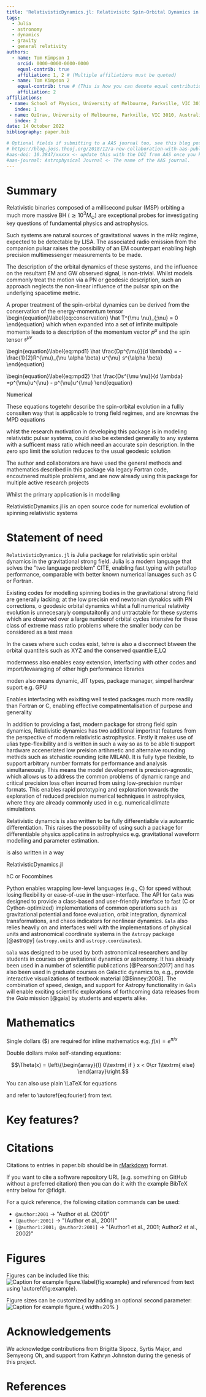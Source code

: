 ```yaml
---
title: 'RelativisticDynamics.jl: Relativisitc Spin-Orbital Dynamics in Julia'
tags:
  - Julia
  - astronomy
  - dynamics
  - gravity
  - general relativity
authors:
  - name: Tom Kimpson 1
    orcid: 0000-0000-0000-0000
    equal-contrib: true
    affiliation: 1, 2 # (Multiple affiliations must be quoted)
  - name: Tom Kimpson 2
    equal-contrib: true # (This is how you can denote equal contributions between multiple authors)
    affiliation: 2
affiliations:
 - name: School of Physics, University of Melbourne, Parkville, VIC 3010, Australia
   index: 1
 - name: OzGrav, University of Melbourne, Parkville, VIC 3010, Australia
   index: 2
date: 14 October 2022
bibliography: paper.bib

# Optional fields if submitting to a AAS journal too, see this blog post:
# https://blog.joss.theoj.org/2018/12/a-new-collaboration-with-aas-publishing
#aas-doi: 10.3847/xxxxx <- update this with the DOI from AAS once you know it.
#aas-journal: Astrophysical Journal <- The name of the AAS journal.
---
```


# Summary



Relativistic binaries composed of a millisecond pulsar (MSP) orbiting a much more massive BH ($\gtrsim 10^3 M_{\odot}$) are exceptional probes for investigating key questions of fundamental physics and astrophysics. 


Such systems are natural sources of gravitational waves in the mHz regime, expected to be detectable by LISA. The associated radio emission from the companion pulsar raises the possibility of an EM counterpart enabling high precision multimessenger measurements to be made.  



The description of the orbital dynamics of these systems, and the influence on the resultant EM and GW observed signal, is non-trivial. Whilst models commonly treat the motion via a PN or geodesic description, such an approach neglects the non-linear influence of the pulsar spin on the underlying spacetime metric.

A proper treatment of the spin-orbital dynamics can be derived from the conservation of the energy-momentum tensor
\begin{equation}\label{eq:conservation}
\hat T^{\mu \nu}_{;\nu} = 0
\end{equation}
which when expanded into a set of infinite multipole moments leads to a description of the momentum vector $p^{\mu}$ and the spin tensor $s^{\mu \nu}$ 



\begin{equation}\label{eq:mpd1}
\hat \frac{Dp^{\mu}}{d \lambda} = -\frac{1}{2}R^{\mu}_{\nu \alpha \beta} u^{\nu} s^{\alpha \beta}
\end{equation}

\begin{equation}\label{eq:mpd2}
\hat \frac{Ds^{\mu \nu}}{d \lambda} =p^{\mu}u^{\nu} - p^{\nu}u^{\mu}
\end{equation}


Numerical



These equations togetehr describe the spin-orbital evolution in a fullly conssiten way that is applicable to trong field regimes, and are knownas the MPD equations



whlst the research motivation in developing this package is in modeling relativistic pulsar systems, could also be extended generally to any systems with a sufficent mass ratio which need an accurate spin description. In the zero spo limit the solution reduces to the usual geodesic solution





The author and collaborators are have used the general methods and mathematics described in this package via legacy Fortran code, encoutnered multiple problems, and are now already using this package for multiple active
research projects

Whilst the primary application is in modelling 

RelativisticDynamics.jl is an open source code for numerical evolution of spinning relativistic systems 

# Statement of need

`RelativisticDynamics.jl` is Julia package for relativistic spin orbital dynamics in the gravitational strong field. Julia is a modern language that solves the "two language problem" CITE, enabling fast typing with petaflop performance, comparable with better known numerical lanuages such as C or Fortran.




Existing codes for modelling spinning bodies in the gravitational strong field are generally lacking; at the low precisin end newtonian dynakics with PN corrections, o geodesic orbital dynamics whilst a full numerical relativity evolution is unnecesaryly computaitonlly and untractable for these systems which are observed over a large numberof orbital cycles intensive for these class of extreme mass ratio problems where the smaller body can be considered as a test mass


In the cases where such codes exist, tehre is also a disconnect btween the orbital quantiteis such as XYZ and the conserved quanttie E,LQ


modernness also enables easy extension, interfacing with other codes and import/levaaraging of other high performance libraries


moden also means dynamic, JIT types, package manager, simpel hardwar suport e.g. GPU

Enables interfacing with exixiting well tested packages much more readily than Fortran or C, enabling effective compatmentalisation of purpose and generality



In addition to providing a fast, modern package for strong field spin dynamics, Relativistic dynamics has two additional importnat features from the perspective of modern relativistic astrophysics. Firstly it makes use of ulias type-flexibility and is written in such a way so as to be able ti support hardware accenerlated low preision artihmetic and alternaive rounding methids such as stchastic rounding (cite MILAN). It is fully type flexible, to support arbitrary number formats for performance and analysis simultaneously. This means the model development is precision-agnostic, which allows us to address the common problems of dynamic range and critical precision loss often incurred from using low-precision number formats. This enables rapid prototyping and exploration towards the exploration of reduced precision numerical techniques in astrophysics, where they are already commonly used in e.g. numerical climate simulations.



Relativistic dynamcis is also written to be fully differentialble via autoamtic differentiation. This raises the possobility of using such a package for differentiable physics applicatins in astrophysics e.g. gravitational waveform modelling and parameter estimation. 


is also written in a way 





RelativisticDynamics.jl




 hC or Focombines 



Python
enables wrapping low-level languages (e.g., C) for speed without losing
flexibility or ease-of-use in the user-interface. The API for `Gala` was
designed to provide a class-based and user-friendly interface to fast (C or
Cython-optimized) implementations of common operations such as gravitational
potential and force evaluation, orbit integration, dynamical transformations,
and chaos indicators for nonlinear dynamics. `Gala` also relies heavily on and
interfaces well with the implementations of physical units and astronomical
coordinate systems in the `Astropy` package [@astropy] (`astropy.units` and
`astropy.coordinates`).

`Gala` was designed to be used by both astronomical researchers and by
students in courses on gravitational dynamics or astronomy. It has already been
used in a number of scientific publications [@Pearson:2017] and has also been
used in graduate courses on Galactic dynamics to, e.g., provide interactive
visualizations of textbook material [@Binney:2008]. The combination of speed,
design, and support for Astropy functionality in `Gala` will enable exciting
scientific explorations of forthcoming data releases from the *Gaia* mission
[@gaia] by students and experts alike.

# Mathematics

Single dollars ($) are required for inline mathematics e.g. $f(x) = e^{\pi/x}$

Double dollars make self-standing equations:

$$\Theta(x) = \left\{\begin{array}{l}
0\textrm{ if } x < 0\cr
1\textrm{ else}
\end{array}\right.$$

You can also use plain \LaTeX for equations

and refer to \autoref{eq:fourier} from text.

# Key features?




# Citations

Citations to entries in paper.bib should be in
[rMarkdown](http://rmarkdown.rstudio.com/authoring_bibliographies_and_citations.html)
format.

If you want to cite a software repository URL (e.g. something on GitHub without a preferred
citation) then you can do it with the example BibTeX entry below for @fidgit.

For a quick reference, the following citation commands can be used:
- `@author:2001`  ->  "Author et al. (2001)"
- `[@author:2001]` -> "(Author et al., 2001)"
- `[@author1:2001; @author2:2001]` -> "(Author1 et al., 2001; Author2 et al., 2002)"

# Figures

Figures can be included like this:
![Caption for example figure.\label{fig:example}](figure.png)
and referenced from text using \autoref{fig:example}.

Figure sizes can be customized by adding an optional second parameter:
![Caption for example figure.](figure.png){ width=20% }

# Acknowledgements

We acknowledge contributions from Brigitta Sipocz, Syrtis Major, and Semyeong
Oh, and support from Kathryn Johnston during the genesis of this project.

# References